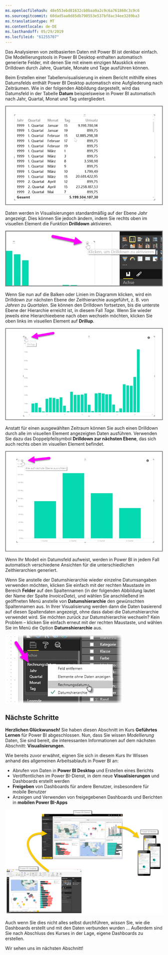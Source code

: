 ```yaml
---
ms.openlocfilehash: 48e553ebd81632cb0baa9a2c9c6a761860c3c9c6
ms.sourcegitcommit: 60dad5aa0d85db790553e537bf8ac34ee3289ba3
ms.translationtype: MT
ms.contentlocale: de-DE
ms.lasthandoff: 05/29/2019
ms.locfileid: "61255707"
---
```

Das Analysieren von zeitbasierten Daten mit Power BI ist denkbar einfach. Die Modellierungstools in Power BI Desktop enthalten automatisch generierte Felder, mit denen Sie mit einem einzigen Mausklick einen Drilldown durch Jahre, Quartale, Monate und Tage ausführen können.  

Beim Erstellen einer Tabellenvisualisierung in einem Bericht mithilfe eines Datumsfelds enthält Power BI Desktop automatisch eine Aufgliederung nach Zeiträumen. Wie in der folgenden Abbildung dargestellt, wird das Datumsfeld in der Tabelle **Datum** beispielsweise in Power BI automatisch nach Jahr, Quartal, Monat und Tag untergliedert.

![](media/2-6a-explore-time-based-data/2-6a_1.png)

Daten werden in Visualisierungen standardmäßig auf der Ebene *Jahr* angezeigt. Dies können Sie jedoch ändern, indem Sie rechts oben im visuellen Element die Funktion **Drilldown** aktivieren.

![](media/2-6a-explore-time-based-data/2-6a_2.png)

Wenn Sie nun auf die Balken oder Linien im Diagramm klicken, wird ein Drilldown zur nächsten Ebene der Zeithierarchie ausgeführt, z. B. von *Jahren* zu *Quartalen*. Sie können den Drilldown fortsetzen, bis die unterste Ebene der Hierarchie erreicht ist, in diesem Fall *Tage*. Wenn Sie wieder jeweils eine Hierarchieebene nach oben wechseln möchten, klicken Sie oben links im visuellen Element auf **Drillup**.

![](media/2-6a-explore-time-based-data/2-6a_3.png)

Anstatt für einen ausgewählten Zeitraum können Sie auch einen Drilldown durch alle im visuellen Element angezeigten Daten ausführen. Verwenden Sie dazu das Doppelpfeilsymbol **Drilldown zur nächsten Ebene**, das sich auch rechts oben im visuellen Element befindet.

![](media/2-6a-explore-time-based-data/2-6a_4.png)

Wenn Ihr Modell ein Datumsfeld aufweist, werden in Power BI in jedem Fall automatisch verschiedene Ansichten für die unterschiedlichen Zeithierarchien generiert.

Wenn Sie anstelle der Datumshierarchie wieder einzelne Datumsangaben verwenden möchten, klicken Sie einfach mit der rechten Maustaste im Bereich **Felder** auf den Spaltennamen (in der folgenden Abbildung lautet der Name der Spalte *InvoiceDate*), und wählen Sie anschließend im geöffneten Menü anstelle von **Datumshierarchie** den gewünschten Spaltennamen aus. In Ihrer Visualisierung werden dann die Daten basierend auf diesen Spaltendaten angezeigt, ohne dass dabei die Datumshierarchie verwendet wird. Sie möchten zurück zur Datumshierarchie wechseln? Kein Problem – klicken Sie einfach erneut mit der rechten Maustaste, und wählen Sie im Menü die Option **Datumshierarchie** aus.

![](media/2-6a-explore-time-based-data/2-6a_5.png)

## <a name="next-steps"></a>Nächste Schritte
**Herzlichen Glückwunsch!** Sie haben diesen Abschnitt im Kurs **Geführtes Lernen** für Power BI abgeschlossen. Nun, dass Sie wissen *Modellierung* Daten, Sie sind bereit, die interessanten Informationen auf dem nächsten Abschnitt: **Visualisierungen**.

Wie bereits zuvor erwähnt, eignen Sie sich in diesem Kurs Ihr Wissen anhand des allgemeinen Arbeitsablaufs in Power BI an:

* Abrufen von Daten in **Power BI Desktop** und Erstellen eines Berichts
* Veröffentlichen im Power BI-Dienst, in dem neue **Visualisierungen** und Dashboards erstellt werden
* **Freigeben** von Dashboards für andere Benutzer, insbesondere für mobile Benutzer
* Anzeigen und Verwenden von freigegebenen Dashboards und Berichten in **mobilen Power BI-Apps**

![](media/2-6a-explore-time-based-data/c0a1_1.png)

Auch wenn Sie dies nicht alles selbst durchführen, *wissen* Sie, wie die Dashboards erstellt und mit den Daten verbunden wurden ... Außerdem sind Sie nach Abschluss des Kurses in der Lage, eigene Dashboards zu erstellen.

Wir sehen uns im nächsten Abschnitt!

